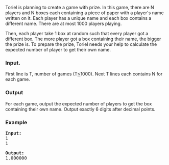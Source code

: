 <p>Toriel is planning to create a game with prize. In this game, there are N players and N boxes each containing a piece of paper with a player's name written on it. Each player has a unique name and each box contains a different name. There are at most 1000 players playing.</p>
<p>Then, each player take 1 box at random such that every player got a different box. The more player got a box containing their name, the bigger the prize is. To prepare the prize, Toriel needs your help to calculate the expected number of player to get their own name.</p>
<h3>Input.</h3>
<p>First line is T, number of games (T<span style="text-decoration: underline;">&lt;</span>1000). Next T lines each contains N for each game.</p>
<h3>Output</h3>
<p>For each game, output the expected number of players to get the box containing their own name. Output exactly 6 digits after decimal points.</p>
<h3>Example</h3>
<pre><strong>Input:</strong>
1<br>1&nbsp;</pre>
<pre><strong>Output:</strong>
1.000000
</pre>